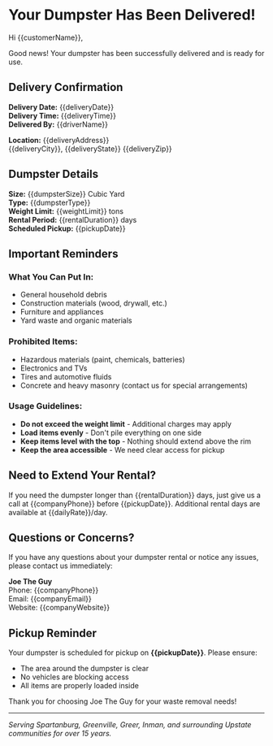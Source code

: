 # Your Dumpster Has Been Delivered!

Hi {{customerName}},

Good news! Your dumpster has been successfully delivered and is ready for use.

## Delivery Confirmation

**Delivery Date:** {{deliveryDate}}  
**Delivery Time:** {{deliveryTime}}  
**Delivered By:** {{driverName}}  

**Location:** {{deliveryAddress}}  
{{deliveryCity}}, {{deliveryState}} {{deliveryZip}}  

## Dumpster Details

**Size:** {{dumpsterSize}} Cubic Yard  
**Type:** {{dumpsterType}}  
**Weight Limit:** {{weightLimit}} tons  
**Rental Period:** {{rentalDuration}} days  
**Scheduled Pickup:** {{pickupDate}}  

## Important Reminders

### What You Can Put In:
- General household debris
- Construction materials (wood, drywall, etc.)
- Furniture and appliances
- Yard waste and organic materials

### Prohibited Items:
- Hazardous materials (paint, chemicals, batteries)
- Electronics and TVs
- Tires and automotive fluids
- Concrete and heavy masonry (contact us for special arrangements)

### Usage Guidelines:
- **Do not exceed the weight limit** - Additional charges may apply
- **Load items evenly** - Don't pile everything on one side
- **Keep items level with the top** - Nothing should extend above the rim
- **Keep the area accessible** - We need clear access for pickup

## Need to Extend Your Rental?

If you need the dumpster longer than {{rentalDuration}} days, just give us a call at {{companyPhone}} before {{pickupDate}}. Additional rental days are available at {{dailyRate}}/day.

## Questions or Concerns?

If you have any questions about your dumpster rental or notice any issues, please contact us immediately:

**Joe The Guy**  
Phone: {{companyPhone}}  
Email: {{companyEmail}}  
Website: {{companyWebsite}}  

## Pickup Reminder

Your dumpster is scheduled for pickup on **{{pickupDate}}**. Please ensure:
- The area around the dumpster is clear
- No vehicles are blocking access
- All items are properly loaded inside

Thank you for choosing Joe The Guy for your waste removal needs!

---
*Serving Spartanburg, Greenville, Greer, Inman, and surrounding Upstate communities for over 15 years.*